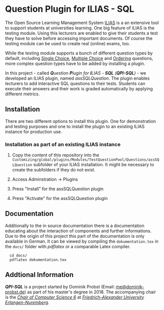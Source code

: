# Question Plugin for ILIAS - SQL

The Open Source Learning Management System [ILIAS](https://www.ilias.de/) is a an extensive tool to support students at universities learning. One big feature of ILIAS is the testing module. Using this lecturers are enabled to give their students a test they have to solve before accessing important documents. Of course the testing module can be used to create real (online) exams, too.

While the testing module supports a bunch of different question types by default, including [Single Choice](https://docu.ilias.de/ilias.php?ref_id=2221&obj_id=42830&obj_type=StructureObject&cmd=layout&cmdClass=illmpresentationgui&cmdNode=2c&baseClass=ilLMPresentationGUI), [Multiple Choice](https://docu.ilias.de/ilias.php?ref_id=2221&obj_id=41931&cmd=layout&cmdClass=illmpresentationgui&cmdNode=2c&baseClass=ilLMPresentationGUI) and [Ordering](https://docu.ilias.de/ilias.php?ref_id=2221&obj_id=41720&cmd=layout&cmdClass=illmpresentationgui&cmdNode=2c&baseClass=ilLMPresentationGUI) questions, more complex question types have to be added by installing a plugin.

In this project - called ***Q**uestion **P**lugin for **I**LIAS - **SQL** (**QPI-SQL**)* - we developed an ILIAS plugin, named *assSQLQuestion*. The plugin enables lecturers to add interactive SQL questions to their tests. Students can execute their answers and their work is graded automatically by applying different metrics.

## Installation

There are two different options to install this plugin. One for demonstration and testing purposes and one to install the plugin to an existing ILIAS instance for production use.

### Installation as part of an existing ILIAS instance

1. Copy the content of this repository into the `Customizing/global/plugins/Modules/TestQuestionPool/Questions/assSQLQuestion` subfolder of your ILIAS installation. It might be necessary to create the subfolders if they do not exist.

1. Access Adminstration -> Plugins

1. Press "Install" for the assSQLQuestion plugin

1. Press "Activate" for the assSQLQuestion plugin

## Documentation
Additionally to the in source documentation there is a documentation educating about the interaction of components and further informations. Due to the origin of this project this part of the documentation is only available in German. It can be viewed by compiling the `dokumentation.tex` in the `docs/` folder with *pdflatex* or a comparable Latex compiler.

  ```
    cd docs/
    pdflatex dokumentation.tex
  ```


## Addtional Information

***QPI-SQL*** is a project started by Dominik Probst (Email: [me@dominik-probst.de](mailto:me@dominik-probst.de)) as part of his master's degree in 2018. The accompanying chair is the [*Chair of Computer Science 6*](https://www.cs6.tf.fau.eu) at [*Friedrich-Alexander University Erlangen-Nuremberg*](https://www.fau.eu/).
